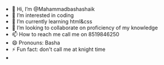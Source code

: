 - 👋 Hi, I’m @Mahammadbashashaik
- 👀 I’m interested in coding 
- 🌱 I’m currently learning html&css
- 💞️ I’m looking to collaborate on proficiency of my knowledge 
- 📫 How to reach me call me on 8519846250
- 😄 Pronouns: Basha
- ⚡ Fun fact: don't call me at knight time
- 

<!---
Mahammadbashashaik/Mahammadbashashaik is a ✨ special ✨ repository because its `README.md` (this file) appears on your GitHub profile.
You can click the Preview link to take a look at your changes.
--->
